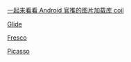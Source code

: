 [一起来看看 Android 官推的图片加载库 coil]()

[Glide](https://github.com/bumptech/glide)

[Fresco](https://github.com/facebook/fresco)

[Picasso]()

